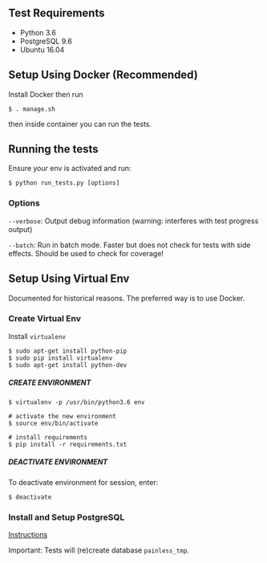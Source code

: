 ## Test Requirements
* Python 3.6
* PostgreSQL 9.6
* Ubuntu 16.04

## Setup Using Docker (Recommended)

Install Docker then run

    $ . manage.sh

then inside container you can run the tests.

## Running the tests

Ensure your env is activated and run:

    $ python run_tests.py [options]
      
### Options

`--verbose`: Output debug information (warning: interferes with test progress output)

`--batch`: Run in batch mode. Faster but does not check for tests with side effects. Should be used to check for coverage!


## Setup Using Virtual Env

Documented for historical reasons. The preferred way is to use Docker. 

### Create Virtual Env
Install `virtualenv`

    $ sudo apt-get install python-pip
    $ sudo pip install virtualenv
    $ sudo apt-get install python-dev
    
##### CREATE ENVIRONMENT
    $ virtualenv -p /usr/bin/python3.6 env
    
    # activate the new environment
    $ source env/bin/activate
    
    # install requirements
    $ pip install -r requirements.txt
    
##### DEACTIVATE ENVIRONMENT
To deactivate environment for session, enter:

    $ deactivate

### Install and Setup PostgreSQL
[Instructions](https://github.com/simlu/xmonad/blob/master/programs/postgresql.md)

Important: Tests will (re)create database `painless_tmp`.
